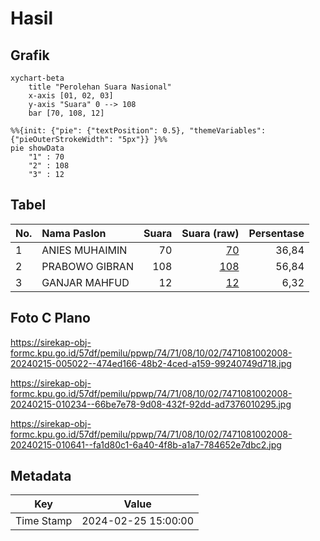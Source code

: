 # Hasil

## Grafik

```mermaid
xychart-beta
    title "Perolehan Suara Nasional"
    x-axis [01, 02, 03]
    y-axis "Suara" 0 --> 108
    bar [70, 108, 12]
```

```mermaid
%%{init: {"pie": {"textPosition": 0.5}, "themeVariables": {"pieOuterStrokeWidth": "5px"}} }%%
pie showData
    "1" : 70
    "2" : 108
    "3" : 12
```

## Tabel

| No. | Nama Paslon    | Suara | Suara (raw) | Persentase |
|:--- |:-------------- | -----:| -----------:| ----------:|
| 1   | ANIES MUHAIMIN | 70    | [70][p-1]   | 36,84      |
| 2   | PRABOWO GIBRAN | 108   | [108][p-2]  | 56,84      |
| 3   | GANJAR MAHFUD  | 12    | [12][p-3]   | 6,32       |


[p-1]: https://github.com/gigit-pemilu/pemilu-2024/blob/main/pilpres/hitung-suara/sub/74-sulawesi-tenggara/sub/71-kota-kendari/sub/08-kadia/sub/1002-bende/sub/008-tps/sub/paslon-1.txt
[p-2]: https://github.com/gigit-pemilu/pemilu-2024/blob/main/pilpres/hitung-suara/sub/74-sulawesi-tenggara/sub/71-kota-kendari/sub/08-kadia/sub/1002-bende/sub/008-tps/sub/paslon-2.txt
[p-3]: https://github.com/gigit-pemilu/pemilu-2024/blob/main/pilpres/hitung-suara/sub/74-sulawesi-tenggara/sub/71-kota-kendari/sub/08-kadia/sub/1002-bende/sub/008-tps/sub/paslon-3.txt

## Foto C Plano

https://sirekap-obj-formc.kpu.go.id/57df/pemilu/ppwp/74/71/08/10/02/7471081002008-20240215-005022--474ed166-48b2-4ced-a159-99240749d718.jpg

https://sirekap-obj-formc.kpu.go.id/57df/pemilu/ppwp/74/71/08/10/02/7471081002008-20240215-010234--66be7e78-9d08-432f-92dd-ad7376010295.jpg

https://sirekap-obj-formc.kpu.go.id/57df/pemilu/ppwp/74/71/08/10/02/7471081002008-20240215-010641--fa1d80c1-6a40-4f8b-a1a7-784652e7dbc2.jpg


## Metadata

| Key        | Value               |
| ---------- | ------------------- |
| Time Stamp | 2024-02-25 15:00:00 |



